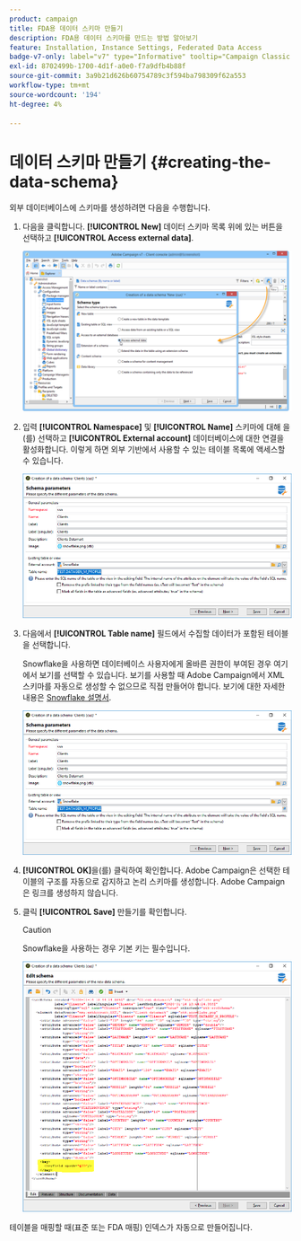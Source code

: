 ```yaml
---
product: campaign
title: FDA용 데이터 스키마 만들기
description: FDA용 데이터 스키마를 만드는 방법 알아보기
feature: Installation, Instance Settings, Federated Data Access
badge-v7-only: label="v7" type="Informative" tooltip="Campaign Classic v7에만 적용됩니다."
exl-id: 8702499b-1700-4d1f-a0e0-f7a9dfb4b88f
source-git-commit: 3a9b21d626b60754789c3f594ba798309f62a553
workflow-type: tm+mt
source-wordcount: '194'
ht-degree: 4%

---
```


# 데이터 스키마 만들기 {#creating-the-data-schema}



외부 데이터베이스에 스키마를 생성하려면 다음을 수행합니다.

1. 다음을 클릭합니다. **[!UICONTROL New]** 데이터 스키마 목록 위에 있는 버튼을 선택하고 **[!UICONTROL Access external data]**.

   ![](assets/wf_new_schema_fda.png)

1. 입력 **[!UICONTROL Namespace]** 및  **[!UICONTROL Name]** 스키마에 대해 을(를) 선택하고 **[!UICONTROL External account]** 데이터베이스에 대한 연결을 활성화합니다. 이렇게 하면 외부 기반에서 사용할 수 있는 테이블 목록에 액세스할 수 있습니다.

   ![](assets/wf_new_schema_select_table_fda.png)

1. 다음에서 **[!UICONTROL Table name]** 필드에서 수집할 데이터가 포함된 테이블을 선택합니다.

   Snowflake을 사용하면 데이터베이스 사용자에게 올바른 권한이 부여된 경우 여기에서 보기를 선택할 수 있습니다. 보기를 사용할 때 Adobe Campaign에서 XML 스키마를 자동으로 생성할 수 없으므로 직접 만들어야 합니다. 보기에 대한 자세한 내용은 [Snowflake 설명서](https://docs.snowflake.com/en/user-guide/views-introduction.html).

   ![](assets/wf_new_schema_select_table_fda.png)

1. **[!UICONTROL OK]**&#x200B;을(를) 클릭하여 확인합니다. Adobe Campaign은 선택한 테이블의 구조를 자동으로 감지하고 논리 스키마를 생성합니다. Adobe Campaign은 링크를 생성하지 않습니다.

1. 클릭 **[!UICONTROL Save]** 만들기를 확인합니다.

   >[!CAUTION]
   >
   >Snowflake을 사용하는 경우 기본 키는 필수입니다.

   ![](assets/wf_new_schema_generate_fda.png)

테이블을 매핑할 때(표준 또는 FDA 매핑) 인덱스가 자동으로 만들어집니다.
